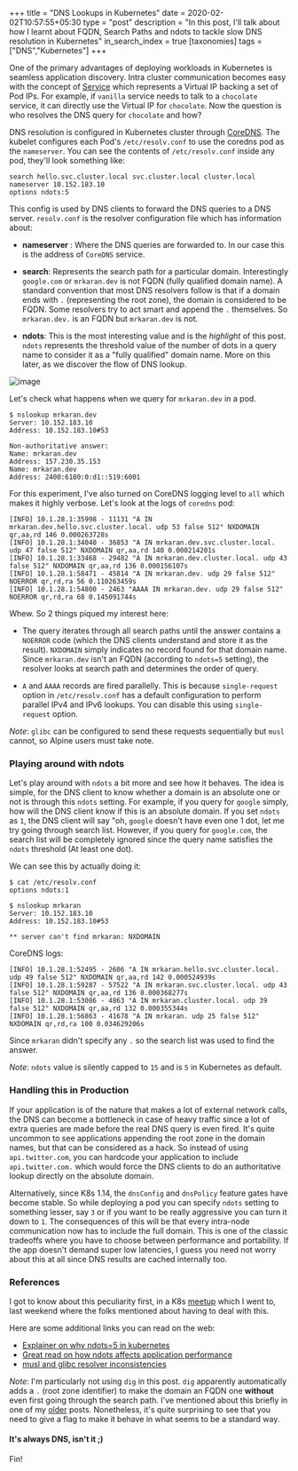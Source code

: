 +++
title = "DNS Lookups in Kubernetes"
date = 2020-02-02T10:57:55+05:30
type = "post"
description = "In this post, I'll talk about how I learnt about FQDN, Search Paths and ndots to tackle slow DNS resolution in Kubernetes"
in_search_index = true
[taxonomies]
tags = ["DNS","Kubernetes"]
+++

One of the primary advantages of deploying workloads in Kubernetes is seamless application discovery. Intra cluster communication becomes easy with the concept of [Service](https://kubernetes.io/docs/concepts/services-networking/service/) which represents a Virtual IP backing a set of Pod IPs. For example, if `vanilla` service needs to talk to a `chocolate` service, it can directly use the Virtual IP for `chocolate`. Now the question is who resolves the DNS query for `chocolate` and how?

DNS resolution is configured in Kubernetes cluster through [CoreDNS](https://coredns.io/). The kubelet configures each Pod's `/etc/resolv.conf` to use the coredns pod as the `nameserver`. You can see the contents of `/etc/resolv.conf` inside any pod, they'll look something like:

```shell
search hello.svc.cluster.local svc.cluster.local cluster.local
nameserver 10.152.183.10
options ndots:5
```

This config is used by DNS clients to forward the DNS queries to a DNS server. `resolv.conf` is the resolver configuration file which has information about:

- **nameserver** : Where the DNS queries are forwarded to. In our case this is the address of `CoreDNS` service.

- **search**: Represents the search path for a particular domain. Interestingly `google.com` or `mrkaran.dev` is not FQDN (fully qualified domain name). A standard convention that most DNS resolvers follow is that if a domain ends with `.` (representing the root zone), the domain is considered to be FQDN. Some resolvers try to act smart and append the `.` themselves. So `mrkaran.dev.` is an FQDN but `mrkaran.dev` is not.

- **ndots**: This is the most interesting value and is the _highlight_ of this post. `ndots` represents the threshold value of the number of dots in a query name to consider it as a "fully qualified" domain name. More on this later, as we discover the flow of DNS lookup.

![image](/images/dns-k8s.png)

Let's check what happens when we query for `mrkaran.dev` in a pod.

```shell
$ nslookup mrkaran.dev
Server: 10.152.183.10
Address: 10.152.183.10#53

Non-authoritative answer:
Name: mrkaran.dev
Address: 157.230.35.153
Name: mrkaran.dev
Address: 2400:6180:0:d1::519:6001
```

For this experiment, I've also turned on CoreDNS logging level to `all` which makes it highly verbose. Let's look at the logs of `coredns` pod:

```shell
[INFO] 10.1.28.1:35998 - 11131 "A IN mrkaran.dev.hello.svc.cluster.local. udp 53 false 512" NXDOMAIN qr,aa,rd 146 0.000263728s
[INFO] 10.1.28.1:34040 - 36853 "A IN mrkaran.dev.svc.cluster.local. udp 47 false 512" NXDOMAIN qr,aa,rd 140 0.000214201s
[INFO] 10.1.28.1:33468 - 29482 "A IN mrkaran.dev.cluster.local. udp 43 false 512" NXDOMAIN qr,aa,rd 136 0.000156107s
[INFO] 10.1.28.1:58471 - 45814 "A IN mrkaran.dev. udp 29 false 512" NOERROR qr,rd,ra 56 0.110263459s
[INFO] 10.1.28.1:54800 - 2463 "AAAA IN mrkaran.dev. udp 29 false 512" NOERROR qr,rd,ra 68 0.145091744s
```

Whew. So 2 things piqued my interest here:

- The query iterates through all search paths until the answer contains a `NOERROR` code (which the DNS clients understand and store it as the result). `NXDOMAIN` simply indicates no record found for that domain name. Since `mrkaran.dev` isn't an FQDN (according to `ndots=5` setting), the resolver looks at search path and determines the order of query.

- `A` and `AAAA` records are fired parallelly. This is because `single-request` option in `/etc/resolv.conf` has a default configuration to perform parallel IPv4 and IPv6 lookups. You can disable this using `single-request` option.

_Note_: `glibc` can be configured to send these requests sequentially but `musl` cannot, so Alpine users must take note.

### Playing around with ndots

Let's play around with `ndots` a bit more and see how it behaves. The idea is simple, for the DNS client to know whether a domain is an absolute one or not is through this `ndots` setting. For example, if you query for `google` simply, how will the DNS client know if this is an absolute domain. If you set `ndots` as `1`, the DNS client will say "oh, `google` doesn't have even one 1 dot, let me try going through search list. However, if you query for `google.com`, the search list will be completely ignored since the query name satisfies the `ndots` threshold (At least one dot).

We can see this by actually doing it:

```shell
$ cat /etc/resolv.conf
options ndots:1
```

```shell
$ nslookup mrkaran
Server: 10.152.183.10
Address: 10.152.183.10#53

** server can't find mrkaran: NXDOMAIN
```

CoreDNS logs:

```shell
[INFO] 10.1.28.1:52495 - 2606 "A IN mrkaran.hello.svc.cluster.local. udp 49 false 512" NXDOMAIN qr,aa,rd 142 0.000524939s
[INFO] 10.1.28.1:59287 - 57522 "A IN mrkaran.svc.cluster.local. udp 43 false 512" NXDOMAIN qr,aa,rd 136 0.000368277s
[INFO] 10.1.28.1:53086 - 4863 "A IN mrkaran.cluster.local. udp 39 false 512" NXDOMAIN qr,aa,rd 132 0.000355344s
[INFO] 10.1.28.1:56863 - 41678 "A IN mrkaran. udp 25 false 512" NXDOMAIN qr,rd,ra 100 0.034629206s
```

Since `mrkaran` didn't specify any `.` so the search list was used to find the answer.

_Note_: `ndots` value is silently capped to `15` and is `5` in Kubernetes as default.

### Handling this in Production

If your application is of the nature that makes a lot of external network calls, the DNS can become a bottleneck in case of heavy traffic since a lot of extra queries are made before the real DNS query is even fired. It's quite uncommon to see applications appending the root zone in the domain names, but that can be considered as a hack. So instead of using `api.twitter.com`, you can hardcode your application to include `api.twitter.com.` which would force the DNS clients to do an authoritative lookup directly on the absolute domain.

Alternatively, since K8s 1.14, the `dnsConfig` and `dnsPolicy` feature gates have become stable. So while deploying a pod you can specify `ndots` setting to something lesser, say `3` or if you want to be really aggressive you can turn it down to `1`. The consequences of this will be that every intra-node communication now has to include the full domain. This is one of the classic tradeoffs where you have to choose between performance and portability. If the app doesn't demand super low latencies, I guess you need not worry about this at all since DNS results are cached internally too.

### References

I got to know about this peculiarity first, in a K8s [meetup](https://failuremodes.dev/) which I went to, last weekend where the folks mentioned about having to deal with this.

Here are some additional links you can read on the web:

- [Explainer on why ndots=5 in kubernetes](https://github.com/kubernetes/kubernetes/issues/33554#issuecomment-266251056)
- [Great read on how ndots affects application performance](https://pracucci.com/kubernetes-dns-resolution-ndots-options-and-why-it-may-affect-application-performances.html)
- [musl and glibc resolver inconsistencies](https://www.openwall.com/lists/musl/2017/03/15/3)

_Note_: I'm particularly not using `dig` in this post. `dig` apparently automatically adds a `.` (root zone identifier) to make the domain an FQDN one **without** even first going through the search path. I've mentioned about this briefly in one of my [older](https://mrkaran.dev/posts/dig-overview/) posts. Nonetheless, it's quite surprising to see that you need to give a flag to make it behave in what seems to be a standard way.

#### It's always DNS, isn't it ;)

Fin!
